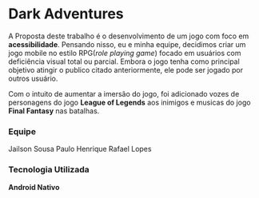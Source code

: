 # Dark Adventures

A Proposta deste trabalho é o desenvolvimento de um jogo com foco em **acessibilidade**.
Pensando nisso, eu e minha equipe, decidimos criar um jogo mobile no estilo RPG(*role playing game*) focado em usuários
com deficiência visual total ou parcial. Embora o jogo tenha como principal objetivo atingir o publico citado anteriormente, 
ele pode ser jogado por outros usuário.

Com o intuito de aumentar a imersão do jogo, foi adicionado vozes de personagens do jogo **League of Legends** aos inimigos e musicas do jogo **Final Fantasy** nas batalhas.

### Equipe

Jailson Sousa
Paulo Henrique
Rafael Lopes

   
   
### Tecnologia Utilizada

**Android Nativo**
